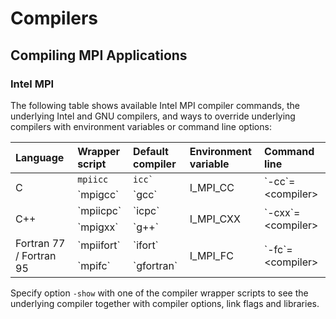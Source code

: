 # Compilers

## Compiling MPI Applications

### Intel MPI

The following table shows available Intel MPI compiler commands, the underlying Intel and GNU compilers, and ways to override underlying compilers with environment variables or command line options:

<table>
<thead>
<th align="left">Language</th>
<th align="left">Wrapper script</th>
<th align="left">Default compiler</th>
<th align="left">Environment variable</th>
<th align="left">Command line</th>
</thead>
<tbody>
<tr>
<td rowspan="2" align="left" valign="middle">C</td>
<td><code class="code">mpiicc</code></td>
<td><code class="code">icc`</code></td>
<td rowspan="2">I_MPI_CC</td>
<td rowspan="2">`-cc`=&lt;compiler&gt;</td>
</tr>
<tr>
<td>`mpigcc`</td>
<td>`gcc`</td>
</tr>
<tr>
<td rowspan="2">C++</td>
<td>`mpiicpc`</td>
<td>`icpc`</td>
<td rowspan="2">I_MPI_CXX</td>
<td rowspan="2">`-cxx`=&lt;compiler&gt;</td>
</tr>
<tr>
<td>`mpigxx`</td>
<td>`g++`</td>
</tr>
<tr>
<td rowspan="2">Fortran 77 / Fortran 95</td>
<td>`mpiifort`</td>
<td>`ifort`</td>
<td rowspan="2">I_MPI_FC</td>
<td rowspan="2">`-fc`=&lt;compiler&gt;</td>
</tr>
<tr>
<td>`mpifc`</td>
<td>`gfortran`</td>
</tr>
</tbody>
</table>

Specify option `-show` with one of the compiler wrapper scripts to see the underlying compiler together with compiler options, link flags and libraries.
